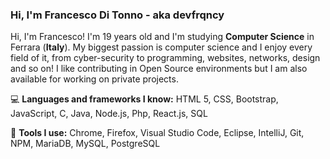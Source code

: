 ### Hi, I'm Francesco Di Tonno - aka devfrqncy

Hi, I'm Francesco! I'm 19 years old and I'm studying **Computer Science** in Ferrara (**Italy**). My biggest passion is computer science and I enjoy every field of it, from cyber-security to programming, websites, networks, design and so on! I like contributing in Open Source environments but I am also available for working on private projects.

💻 **Languages and frameworks I know:**
HTML 5, CSS, Bootstrap, JavaScript, C, Java, Node.js, Php, React.js, SQL

🔧 **Tools I use:**
Chrome, Firefox, Visual Studio Code, Eclipse, IntelliJ, Git, NPM, MariaDB, MySQL, PostgreSQL
